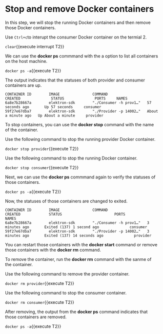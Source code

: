 # Stop and remove Docker containers
In this step, we will stop the running Docker containers and then remove those Docker containers.

Use `Ctrl+c`to interupt the consumer Docker container on the termial 2.

`clear`{{execute interrupt T2}}

We can use the **docker ps** commmand with the a option to list all containers on the host machine. 

`docker ps -a`{{execute T2}}

The output indicates that the statuses of both provider and consumer containers are up.

```
CONTAINER ID        IMAGE               COMMAND                  CREATED              STATUS              PORTS     NAMES
6a8e7b28667a        elektron-sdk        "./Consumer -h prov1…"   57 seconds ago       Up 57 seconds     consumer
59f27e67dba7        elektron-sdk        "./Provider -p 14002…"   About a minute ago   Up About a minute     provider
```

To stop containers, you can use the **docker stop** command with the name of the container.

Use the following command to stop the running provider Docker container.

`docker stop provider`{{execute T2}}

Use the following command to stop the running  Docker container. 

`docker stop consumer`{{execute T2}}

Next, we can use the **docker ps** commmand again to verify the statuses of those containers.

`docker ps -a`{{execute T2}}

Now, the statuses of those containers are changed to exited.

```
CONTAINER ID        IMAGE               COMMAND                  CREATED             STATUS                        PORTS              NAMES
6a8e7b28667a        elektron-sdk        "./Consumer -h prov1…"   3 minutes ago       Exited (137) 1 second ago              consumer
59f27e67dba7        elektron-sdk        "./Provider -p 14002…"   3 minutes ago       Exited (137) 14 seconds ago              provider
```

You can restart those containers with the **docker start** command or remove 
those containers with the **docker rm** command. 

To remove the container, run the **docker rm** command with the sanme of the container.

Use the following command to remove the provider container.

`docker rm provider`{{execute T2}}

Use the following command to stop the consumer container. 

`docker rm consumer`{{execute T2}}

After removing, the output from the **docker ps** command indicates that 
those containers are removed.

`docker ps -a`{{execute T2}}



